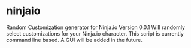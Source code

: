 # ninjaio
Random Customization generator for Ninja.io
Version 0.0.1
Will randomly select customizations for your Ninja.io character. This script is currently command line based. A GUI will be added in the future. 
